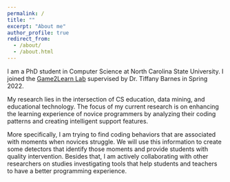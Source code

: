 ```yaml
---
permalink: /
title: ""
excerpt: "About me"
author_profile: true
redirect_from: 
  - /about/
  - /about.html
---
```



I am a PhD student in Computer Science at North Carolina State University. I joined the [Game2Learn Lab](https://eliza.csc.ncsu.edu) supervised by Dr. Tiffany Barnes in Spring 2022. 

My research lies in the intersection of CS education, data mining, and educational technology. The focus of my current research is on enhancing the learning experience of novice programmers by analyzing their coding patterns and creating intelligent support features. 

More specifically, I am trying to find coding behaviors that are associated with moments when novices struggle.  We will use this information to create some detectors that identify those moments and provide students with quality intervention. Besides that, I am actively collaborating with other researchers on studies investigating tools that help students and teachers to have a better programming experience. 